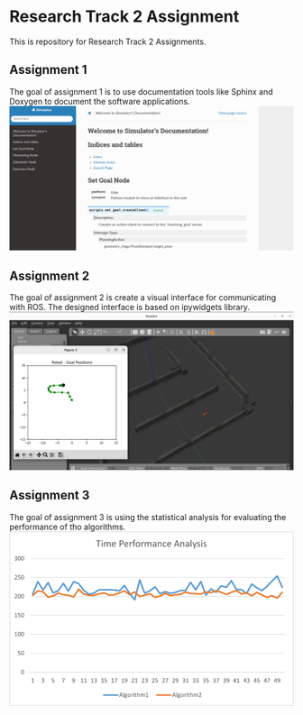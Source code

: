 Research Track 2 Assignment
================================

This is repository for Research Track 2 Assignments.

Assignment 1
----------------------
The goal of assignment 1 is to use documentation tools like Sphinx and Doxygen to document the software applications.
![Alt text](https://github.com/NAFISEH6524/RT2_ASSIGNMENTS/blob/main/images/1.png)

Assignment 2
----------------------
The goal of assignment 2 is create a visual interface for communicating with ROS. The designed interface is based on ipywidgets library.
![Alt text](https://github.com/NAFISEH6524/RT2_ASSIGNMENTS/blob/main/images/2.png)

Assignment 3
----------------------
The goal of assignment 3 is using the statistical analysis for evaluating the performance of tho algorithms.
![Alt text](https://github.com/NAFISEH6524/RT2_ASSIGNMENTS/blob/main/images/Picture1.png)
